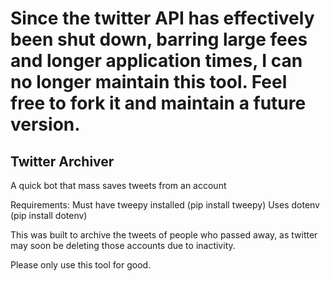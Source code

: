 # Since the twitter API has effectively been shut down, barring large fees and longer application times, I can no longer maintain this tool. Feel free to fork it and maintain a future version. 

## Twitter Archiver

A quick bot that mass saves tweets from an account

Requirements:
Must have tweepy installed (pip install tweepy)
Uses dotenv (pip install dotenv)

This was built to archive the tweets of people who passed away, as twitter may soon be deleting those accounts due to inactivity.

Please only use this tool for good.


